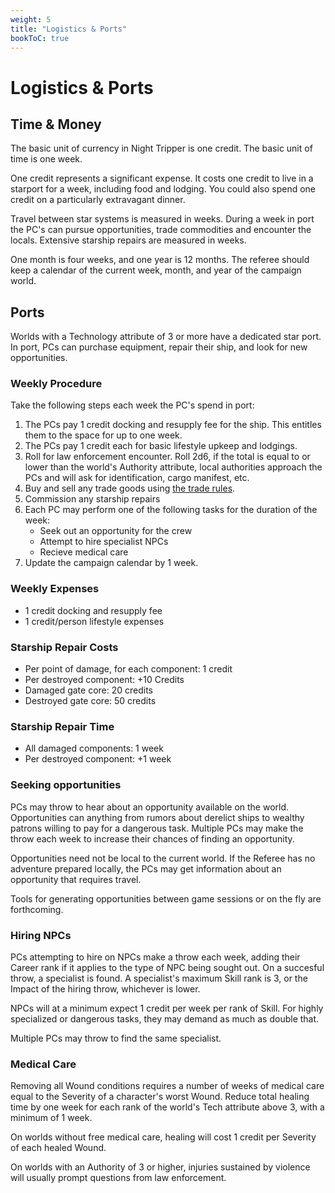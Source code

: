```yaml
---
weight: 5
title: "Logistics & Ports"
bookToC: true
---
```


# Logistics & Ports

## Time & Money
The basic unit of currency in Night Tripper is one credit. The basic unit of time is one week.

One credit represents a significant expense. It costs one credit to live in a starport for a week, including food and lodging. You could also spend one credit on a particularly extravagant dinner.

Travel between star systems is measured in weeks. During a week in port the PC's can pursue opportunities, trade commodities and encounter the locals. Extensive starship repairs are measured in weeks. 

One month is four weeks, and one year is 12 months. The referee should keep a calendar of the current week, month, and year of the campaign world.

## Ports
Worlds with a Technology attribute of 3 or more have a dedicated star port. In port, PCs can purchase equipment, repair their ship, and look for new opportunities.

### Weekly Procedure
Take the following steps each week the PC's spend in port:

1. The PCs pay 1 credit docking and resupply fee for the ship. This entitles them to the space for up to one week.
2. The PCs pay 1 credit each for basic lifestyle upkeep and lodgings.
3. Roll for law enforcement encounter. Roll 2d6, if the total is equal to or lower than the world's Authority attribute, local authorities approach the PCs and will ask for identification, cargo manifest, etc.
4. Buy and sell any trade goods using [the trade rules](/chapters/Rules-for-Play/trade/).
5. Commission any starship repairs
6. Each PC may perform one of the following tasks for the duration of the week:
    * Seek out an opportunity for the crew
    * Attempt to hire specialist NPCs
    * Recieve medical care
7. Update the campaign calendar by 1 week.

### Weekly Expenses
* 1 credit docking and resupply fee
* 1 credit/person lifestyle expenses

### Starship Repair Costs
* Per point of damage, for each component: 1 credit
* Per destroyed component: +10 Credits
* Damaged gate core: 20 credits
* Destroyed gate core: 50 credits

### Starship Repair Time
* All damaged components: 1 week
* Per destroyed component: +1 week

### Seeking opportunities
PCs may throw to hear about an opportunity available on the world. Opportunities can anything from rumors about derelict ships to wealthy patrons willing to pay for a dangerous task. Multiple PCs may make the throw each week to increase their chances of finding an opportunity.

Opportunities need not be local to the current world. If the Referee has no adventure prepared locally, the PCs may get information about an opportunity that requires travel.

Tools for generating opportunities between game sessions or on the fly are forthcoming.

### Hiring NPCs
PCs attempting to hire on NPCs make a throw each week, adding their Career rank if it applies to the type of NPC being sought out. On a succesful throw, a specialist is found. A specialist's maximum Skill rank is 3, or the Impact of the hiring throw, whichever is lower.

NPCs will at a minimum expect 1 credit per week per rank of Skill. For highly specialized or dangerous tasks, they may demand as much as double that.

Multiple PCs may throw to find the same specialist.

### Medical Care
Removing all Wound conditions requires a number of weeks of medical care equal to the Severity of a character's worst Wound. Reduce total healing time by one week for each rank of the world's Tech attribute above 3, with a minimum of 1 week. 

On worlds without free medical care, healing will cost 1 credit per Severity of each healed Wound.

On worlds with an Authority of 3 or higher, injuries sustained by violence will usually prompt questions from law enforcement.